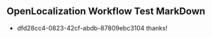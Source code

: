 ## OpenLocalization Workflow Test MarkDown
* dfd28cc4-0823-42cf-abdb-87809ebc3104 thanks!

<!--HONumber=Jul16_HO3-->


